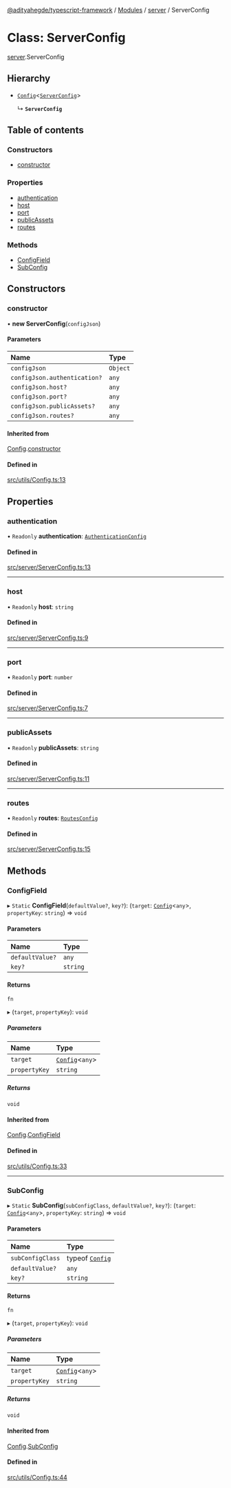 [@adityahegde/typescript-framework](../README.md) / [Modules](../modules.md) / [server](../modules/server.md) / ServerConfig

# Class: ServerConfig

[server](../modules/server.md).ServerConfig

## Hierarchy

- [`Config`](index.Config.md)<[`ServerConfig`](server.ServerConfig.md)\>

  ↳ **`ServerConfig`**

## Table of contents

### Constructors

- [constructor](server.ServerConfig.md#constructor)

### Properties

- [authentication](server.ServerConfig.md#authentication)
- [host](server.ServerConfig.md#host)
- [port](server.ServerConfig.md#port)
- [publicAssets](server.ServerConfig.md#publicassets)
- [routes](server.ServerConfig.md#routes)

### Methods

- [ConfigField](server.ServerConfig.md#configfield)
- [SubConfig](server.ServerConfig.md#subconfig)

## Constructors

### constructor

• **new ServerConfig**(`configJson`)

#### Parameters

| Name | Type |
| :------ | :------ |
| `configJson` | `Object` |
| `configJson.authentication?` | `any` |
| `configJson.host?` | `any` |
| `configJson.port?` | `any` |
| `configJson.publicAssets?` | `any` |
| `configJson.routes?` | `any` |

#### Inherited from

[Config](index.Config.md).[constructor](index.Config.md#constructor)

#### Defined in

[src/utils/Config.ts:13](https://github.com/AdityaHegde/typescript-framework/blob/3b13972/src/utils/Config.ts#L13)

## Properties

### authentication

• `Readonly` **authentication**: [`AuthenticationConfig`](server.AuthenticationConfig.md)

#### Defined in

[src/server/ServerConfig.ts:13](https://github.com/AdityaHegde/typescript-framework/blob/3b13972/src/server/ServerConfig.ts#L13)

___

### host

• `Readonly` **host**: `string`

#### Defined in

[src/server/ServerConfig.ts:9](https://github.com/AdityaHegde/typescript-framework/blob/3b13972/src/server/ServerConfig.ts#L9)

___

### port

• `Readonly` **port**: `number`

#### Defined in

[src/server/ServerConfig.ts:7](https://github.com/AdityaHegde/typescript-framework/blob/3b13972/src/server/ServerConfig.ts#L7)

___

### publicAssets

• `Readonly` **publicAssets**: `string`

#### Defined in

[src/server/ServerConfig.ts:11](https://github.com/AdityaHegde/typescript-framework/blob/3b13972/src/server/ServerConfig.ts#L11)

___

### routes

• `Readonly` **routes**: [`RoutesConfig`](server.RoutesConfig.md)

#### Defined in

[src/server/ServerConfig.ts:15](https://github.com/AdityaHegde/typescript-framework/blob/3b13972/src/server/ServerConfig.ts#L15)

## Methods

### ConfigField

▸ `Static` **ConfigField**(`defaultValue?`, `key?`): (`target`: [`Config`](index.Config.md)<`any`\>, `propertyKey`: `string`) => `void`

#### Parameters

| Name | Type |
| :------ | :------ |
| `defaultValue?` | `any` |
| `key?` | `string` |

#### Returns

`fn`

▸ (`target`, `propertyKey`): `void`

##### Parameters

| Name | Type |
| :------ | :------ |
| `target` | [`Config`](index.Config.md)<`any`\> |
| `propertyKey` | `string` |

##### Returns

`void`

#### Inherited from

[Config](index.Config.md).[ConfigField](index.Config.md#configfield)

#### Defined in

[src/utils/Config.ts:33](https://github.com/AdityaHegde/typescript-framework/blob/3b13972/src/utils/Config.ts#L33)

___

### SubConfig

▸ `Static` **SubConfig**(`subConfigClass`, `defaultValue?`, `key?`): (`target`: [`Config`](index.Config.md)<`any`\>, `propertyKey`: `string`) => `void`

#### Parameters

| Name | Type |
| :------ | :------ |
| `subConfigClass` | typeof [`Config`](index.Config.md) |
| `defaultValue?` | `any` |
| `key?` | `string` |

#### Returns

`fn`

▸ (`target`, `propertyKey`): `void`

##### Parameters

| Name | Type |
| :------ | :------ |
| `target` | [`Config`](index.Config.md)<`any`\> |
| `propertyKey` | `string` |

##### Returns

`void`

#### Inherited from

[Config](index.Config.md).[SubConfig](index.Config.md#subconfig)

#### Defined in

[src/utils/Config.ts:44](https://github.com/AdityaHegde/typescript-framework/blob/3b13972/src/utils/Config.ts#L44)
